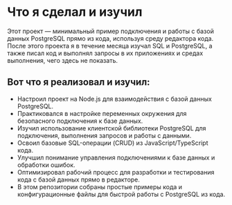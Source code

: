 # Что я сделал и изучил

Этот проект — минимальный пример подключения и работы с базой данных PostgreSQL прямо из кода, используя среду редактора кода.
После этого проекта я в течение месяца изучал SQL и PostgreSQL, а также писал код и выполнял запросы в их приложениях и средах выполнения, чего здесь не показать.

## Вот что я реализовал и изучил:

- Настроил проект на Node.js для взаимодействия с базой данных PostgreSQL.
- Практиковался в настройке переменных окружения для безопасного подключения к базе данных.
- Изучил использование клиентской библиотеки PostgreSQL для подключения, выполнения запросов и работы с данными.
- Освоил базовые SQL-операции (CRUD) из JavaScript/TypeScript кода.
- Улучшил понимание управления подключениями к базе данных и обработки ошибок.
- Оптимизировал рабочий процесс для разработки и тестирования кода с базой данных прямо в редакторе.
- В этом репозитории собраны простые примеры кода и конфигурационные файлы для быстрой работы с PostgreSQL из кода.

